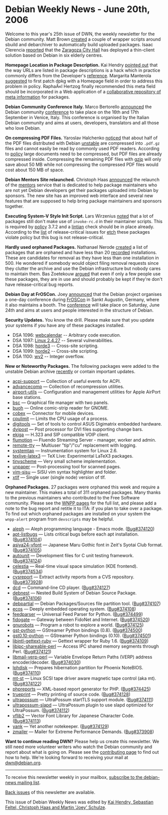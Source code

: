 
Debian Weekly News - June 20th, 2006
====================================


Welcome to this year's 25th issue of DWN, the weekly newsletter for the
Debian community. Matt Brown [created](http://www.mattb.net.nz/blog/2005/10/26/lightweight-debian-archive-scripts/) a couple of wrapper scripts around sbuild and debarchiver to
automatically build uploaded packages. Isaac Clerencia [reported](http://people.warp.es/~isaac/blog/index.php/debian-kde-deployment-for-elderly-people-32) that the [Zaragoza City Hall](http://www.zaragoza.es)
has deployed a thin-client solution based on Debian in six elderly
centres.


**Homepage Location in Package Description.** Kai Hendry [pointed
out](https://lists.debian.org/debian-policy/2006/06/msg00037.html) that the way URLs are listed in package descriptions is a hack which in
practice commonly differs from the Developer's [reference](https://www.debian.org/doc/developers-reference/best-pkging-practices#bpp-upstream-info). Margarita Manterola [suggested](https://lists.debian.org/debian-policy/2006/06/msg00038.html)
to first patch dpkg with a Homepage field in order to address this problem in
policy. RaphaÃ«l Hertzog finally recommended this meta field should be
incorporated in a Web application of a [collaborative repository of
meta information](https://wiki.debian.org/CRMI) for packages.


**Debian Community Conference Italy.** Marco Bertorello [announced](https://lists.debian.org/debian-events-eu/2006/06/msg00010.html)
the Debian community [conference](http://italiandebconf.debianizzati.org/index.php/English_Info)
to take place on the 16th and 17th September in Venice, Italy. This
conference is organised by the Italian Debian community and aims at users,
developers, translators and all those who love Debian.


**On compressing PDF Files.** Yaroslav Halchenko [noticed](https://lists.debian.org/debian-devel/2006/05/msg01434.html)
that about half of the PDF files distributed with Debian [unstable](https://www.debian.org/releases/unstable/) are compressed into
`.pdf.gz` files and cannot easily be read by commonly used PDF
readers. According to [policy](https://www.debian.org/doc/debian-policy/ch-docs#s12.3)
large documents need to be compressed, but
PDF files are already compressed inside. Compressing the remaining PDF files
with [gzip](https://packages.debian.org/gzip) will only save about
50 MB while not compressing the compressed PDF files would cost about
150 MB of space.


**Debian Mentors Site relaunched.** Christoph Haas [announced](https://lists.debian.org/debian-mentors/2006/06/msg00355.html)
the relaunch of the [mentors](http://mentors.debian.net/) service
that is dedicated to help package maintainers who are not yet Debian
developers get their packages uploaded into Debian by sponsors. The new
site has an improved web interface and several new features that are
supposed to help bring package maintainers and sponsors together.


**Executing System-V Style Init Script.** Lars Wirzenius [noted](https://lists.debian.org/debian-devel/2006/05/msg01746.html)
that a lot of packages still don't make use of `invoke-rc.d` in
their maintainer scripts. This is required by [policy](https://www.debian.org/doc/debian-policy/ch-opersys#s9.3.3.2) 3.7.2 and
a [lintian](https://packages.debian.org/lintian) check should be in
place already. According to the [list](https://release.debian.org/etch_rc_policy.txt) of
release-critical issues for [etch](https://www.debian.org/releases/etch/) these
packages violate policy but this bug is not release-critical.


**Hardly used orphaned Packages.** Nathanael Nerode [created](https://lists.debian.org/debian-qa/2006/06/msg00043.html) a
list of packages that are orphaned and have less than 20 [recorded](https://popcon.debian.org/) installations. These are
candidates for removal as they have less than one installation in 500. He
wondered if somebody would object filing removal requests since they clutter
the archive and use the Debian infrastructure but nobody cares to maintain
them. Bas Zoetekouw [argued](https://lists.debian.org/debian-qa/2006/06/msg00044.html)
that even if only a few people use these packages, they are in use and should
probably be kept if they're don't have release-critical bug reports.


**Debian Day at FrOSCon.** Joey [announced](https://lists.debian.org/debian-events-eu/2006/06/msg00011.html) that the Debian project organises a one-day conference during [FrOSCon](https://www.debian.org/events/2006/0624-froscon) in Sankt Augustin,
Germany, where it also maintains a booth. The [conference](http://wiki.snow-crash.org/FrosCon06) will take place on
Saturday, June 24th and aims at users and people interested in the structure
of Debian.


**Security Updates.** You know the drill. Please make sure
that you update your systems if you have any of these packages installed.


* DSA 1096: [webcalendar](https://www.debian.org/security/2006/dsa-1096) --
 Arbitrary code execution.
* DSA 1097: [Linux 2.4.27](https://www.debian.org/security/2006/dsa-1097) --
 Several vulnerabilities.
* DSA 1098: [horde3](https://www.debian.org/security/2006/dsa-1098) --
 Cross-site scripting.
* DSA 1099: [horde2](https://www.debian.org/security/2006/dsa-1099) --
 Cross-site scripting.
* DSA 1100: [wv2](https://www.debian.org/security/2006/dsa-1100) --
 Integer overflow.


**New or Noteworthy Packages.** The following packages were
added to the unstable Debian archive [recently](https://packages.debian.org/unstable/newpkg_main) or contain
important updates.


* [acpi-support](https://packages.debian.org/unstable/admin/acpi-support)
 — Collection of useful events for ACPI.
* [advancecomp](https://packages.debian.org/unstable/utils/advancecomp)
 — Collection of recompression utilities.
* [airport-utils](https://packages.debian.org/unstable/net/airport-utils)
 — Configuration and management utilities for Apple AirPort base stations.
* [bsc](https://packages.debian.org/unstable/utils/bsc)
 — Graphical file manager with two panels.
* [buoh](https://packages.debian.org/unstable/gnome/buoh)
 — Online comic-strip reader for GNOME.
* [cobex](https://packages.debian.org/unstable/comm/cobex)
 — Connector for mobile devices.
* [cpulimit](https://packages.debian.org/unstable/admin/cpulimit)
 — Limits the CPU usage of a process.
* [digitools](https://packages.debian.org/unstable/utils/digitools)
 — Set of tools to control ASUS Digimatrix embedded hardware.
* [dvipost](https://packages.debian.org/unstable/tex/dvipost)
 — Post processor for DVI files supporting change bars.
* [ekiga](https://packages.debian.org/unstable/gnome/ekiga)
 — H.323 and SIP compatible VOIP client.
* [flumotion](https://packages.debian.org/unstable/net/flumotion)
 — Fluendo Streaming Server - manager, worker and admin.
* [remote-tty](https://packages.debian.org/unstable/admin/remote-tty)
 — Multiuser "tip"/"cu" replacement with logging.
* [systemtap](https://packages.debian.org/unstable/devel/systemtap)
 — Instrumentation system for Linux 2.6.
* [texlive-latex3](https://packages.debian.org/unstable/tex/texlive-latex3)
 — TeX Live: Experimental LaTeX3 packages.
* [tinyscheme](https://packages.debian.org/unstable/interpreters/tinyscheme)
 — Very small scheme implementation.
* [unpaper](https://packages.debian.org/unstable/graphics/unpaper)
 — Post-processing tool for scanned pages.
* [vim-sisu](https://packages.debian.org/unstable/text/vim-sisu)
 — SiSU vim syntax highlighter and folder.
* [xtlf](https://packages.debian.org/unstable/hamradio/xtlf)
 — Single user (single node) version of tlf.


**Orphaned Packages.** 27 packages were orphaned this week and
require a new maintainer. This makes a total of 311 orphaned packages. Many
thanks to the previous maintainers who contributed to the Free Software
community. Please see the [WNPP pages](https://www.debian.org/devel/wnpp/) for
the full list, and please add a note to the bug report and retitle it to ITA:
if you plan to take over a package. To find out which orphaned packages are
installed on your system the `wnpp-alert` program from `devscripts` may be helpful.


* [aleph](https://packages.debian.org/unstable/interpreters/aleph)
 — Aleph programming language - Emacs mode.
 ([Bug#374120](https://bugs.debian.org/374120))
* [apt-listbugs](https://packages.debian.org/unstable/admin/apt-listbugs)
 — Lists critical bugs before each apt installation.
 ([Bug#374104](https://bugs.debian.org/374104))
* [asiya24-vfont](https://packages.debian.org/unstable/text/asiya24-vfont)
 — Japanese Maru Gothic font in Zeit's Syotai Club format.
 ([Bug#374105](https://bugs.debian.org/374105))
* [autounit](https://packages.debian.org/unstable/libs/libautounit2)
 — Development files for C unit testing framework.
 ([Bug#374124](https://bugs.debian.org/374124))
* [celestia](https://packages.debian.org/unstable/kde/celestia)
 — Real-time visual space simulation (KDE frontend).
 ([Bug#374534](https://bugs.debian.org/374534))
* [cvsreport](https://packages.debian.org/unstable/devel/cvsreport)
 — Extract activity reports from a CVS repository.
 ([Bug#373928](https://bugs.debian.org/373928))
* [dcd](https://packages.debian.org/unstable/sound/dcd)
 — Command-line CD player.
 ([Bug#374127](https://bugs.debian.org/374127))
* [debnest](https://packages.debian.org/unstable/devel/debnest)
 — Nested Build System of Debian Source Package.
 ([Bug#374106](https://bugs.debian.org/374106))
* [debpartial](https://packages.debian.org/unstable/admin/debpartial)
 — Debian Packages/Sources file partition tool.
 ([Bug#374107](https://bugs.debian.org/374107))
* [ecos](https://packages.debian.org/unstable/devel/ecos)
 — Deeply embedded operating system.
 ([Bug#374108](https://bugs.debian.org/374108))
* [feedparser](https://packages.debian.org/unstable/python/python-feedparser)
 — Universal Feed Parser for Python.
 ([Bug#374499](https://bugs.debian.org/374499))
* [fidogate](https://packages.debian.org/unstable/mail/fidogate)
 — Gateway between FidoNet and Internet.
 ([Bug#374520](https://bugs.debian.org/374520))
* [gnurobots](https://packages.debian.org/unstable/games/gnurobots)
 — Program a robot to explore a world.
 ([Bug#374125](https://bugs.debian.org/374125))
* [gst-python](https://packages.debian.org/unstable/python/python-gst)
 — GStreamer Python bindings (0.8).
 ([Bug#374500](https://bugs.debian.org/374500))
* [gst0.10-python](https://packages.debian.org/unstable/python/python-gst0.10)
 — GStreamer Python bindings (0.10).
 ([Bug#374501](https://bugs.debian.org/374501))
* [libintl-gettext-ruby](https://packages.debian.org/unstable/interpreters/libintl-gettext-ruby)
 — Gettext wrapper for Ruby 1.6.
 ([Bug#374109](https://bugs.debian.org/374109))
* [libipc-shareable-perl](https://packages.debian.org/unstable/perl/libipc-shareable-perl)
 — Access IPC shared memory segments through Perl.
 ([Bug#374121](https://bugs.debian.org/374121))
* [libmail-verp-perl](https://packages.debian.org/unstable/perl/libmail-verp-perl)
 — Variable Envelope Return Paths (VERP) address encoder/decoder.
 ([Bug#374030](https://bugs.debian.org/374030))
* [lphdisk](https://packages.debian.org/unstable/admin/lphdisk)
 — Prepares hibernation partition for Phoenix NoteBIOS.
 ([Bug#374110](https://bugs.debian.org/374110))
* [mt-st](https://packages.debian.org/unstable/admin/mt-st)
 — Linux SCSI tape driver aware magnetic tape control (aka mt).
 ([Bug#374122](https://bugs.debian.org/374122))
* [phpreports](https://packages.debian.org/unstable/web/phpreports)
 — XML-based report generator for PHP.
 ([Bug#374425](https://bugs.debian.org/374425))
* [trueprint](https://packages.debian.org/unstable/text/trueprint)
 — Pretty printing of source code.
 ([Bug#374128](https://bugs.debian.org/374128))
* [ultrapossum](https://packages.debian.org/unstable/net/ultrapossum)
 — UltraPossum startTLS support module.
 ([Bug#374111](https://bugs.debian.org/374111))
* [ultrapossum-slapd](https://packages.debian.org/unstable/net/ultrapossum-slapd)
 — UltraPossum plugin to use slapd optimized for UltraPossum.
 ([Bug#374112](https://bugs.debian.org/374112))
* [vflib2](https://packages.debian.org/unstable/libs/vflib2)
 — Vector Font Library for Japanese Character Code.
 ([Bug#374113](https://bugs.debian.org/374113))
* [yank](https://packages.debian.org/unstable/gnome/yank)
 — Yet another notekeeper.
 ([Bug#374129](https://bugs.debian.org/374129))
* [zmailer](https://packages.debian.org/unstable/mail/zmailer)
 — Mailer for Extreme Performance Demands.
 ([Bug#373908](https://bugs.debian.org/373908))


**Want to continue reading DWN?** Please help us create this
newsletter. We still need more volunteer writers who watch the Debian
community and report about what is going on. Please see the [contributing page](https://www.debian.org/News/weekly/contributing) to find out how
to help. We're looking forward to receiving your mail at [dwn@debian.org](mailto:dwn@debian.org).




---



 To receive this newsletter weekly in your mailbox, [subscribe to the debian-news mailing list](https://lists.debian.org/debian-news/).



[Back issues](https://www.debian.org/News/weekly/) of this newsletter are available.



This issue of Debian Weekly News was edited by [Kai Hendry, Sebastian Feltel, Christoph Haas and Martin 'Joey' Schulze](mailto:dwn@debian.org).




